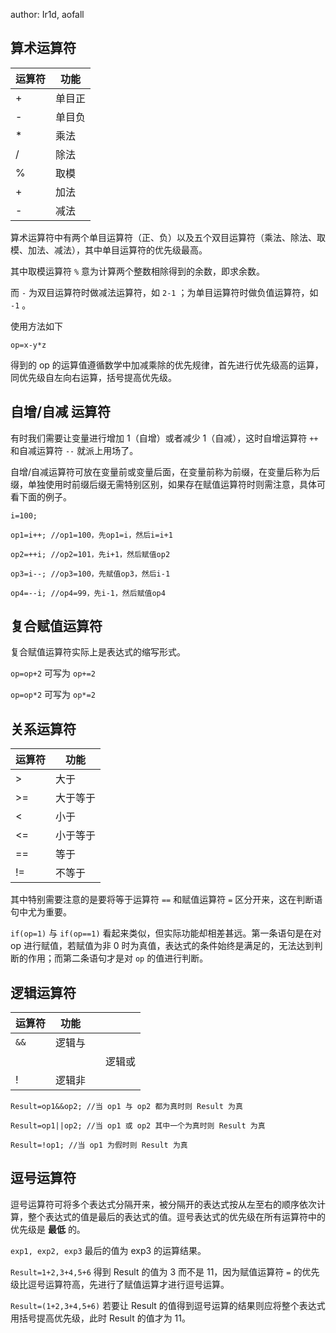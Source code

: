 author: Ir1d, aofall

## 算术运算符

| 运算符 | 功能  |
| --- | --- |
| +   | 单目正 |
| -   | 单目负 |
| \*  | 乘法  |
| /   | 除法  |
| %   | 取模  |
| +   | 加法  |
| -   | 减法  |

算术运算符中有两个单目运算符（正、负）以及五个双目运算符（乘法、除法、取模、加法、减法），其中单目运算符的优先级最高。

其中取模运算符 `%` 意为计算两个整数相除得到的余数，即求余数。

而 `-` 为双目运算符时做减法运算符，如 `2-1` ；为单目运算符时做负值运算符，如 `-1` 。

使用方法如下

 `op=x-y*z` 

得到的 op 的运算值遵循数学中加减乘除的优先规律，首先进行优先级高的运算，同优先级自左向右运算，括号提高优先级。

## 自增/自减 运算符

有时我们需要让变量进行增加 1（自增）或者减少 1（自减），这时自增运算符 `++` 和自减运算符 `--` 就派上用场了。

自增/自减运算符可放在变量前或变量后面，在变量前称为前缀，在变量后称为后缀，单独使用时前缀后缀无需特别区别，如果存在赋值运算符时则需注意，具体可看下面的例子。

```text
i=100;

op1=i++; //op1=100，先op1=i，然后i=i+1

op2=++i; //op2=101，先i+1，然后赋值op2

op3=i--; //op3=100，先赋值op3，然后i-1

op4=--i; //op4=99，先i-1，然后赋值op4
```

## 复合赋值运算符

复合赋值运算符实际上是表达式的缩写形式。

 `op=op+2` 可写为 `op+=2` 

 `op=op*2` 可写为 `op*=2` 

## 关系运算符

| 运算符   | 功能   |
| ----- | ---- |
| >     | 大于   |
| >=    | 大于等于 |
| &lt;  | 小于   |
| &lt;= | 小于等于 |
| ==    | 等于   |
| !=    | 不等于  |

其中特别需要注意的是要将等于运算符 `==` 和赋值运算符 `=` 区分开来，这在判断语句中尤为重要。

 `if(op=1)` 与 `if(op==1)` 看起来类似，但实际功能却相差甚远。第一条语句是在对 op 进行赋值，若赋值为非 0 时为真值，表达式的条件始终是满足的，无法达到判断的作用；而第二条语句才是对 `op` 的值进行判断。

## 逻辑运算符

| 运算符    | 功能  |     |     |
| ------ | --- | --- | --- |
|  `&&`  | 逻辑与 |     |     |
|        |     |     | 逻辑或 |
| !      | 逻辑非 |     |     |

```text
Result=op1&&op2; //当 op1 与 op2 都为真时则 Result 为真

Result=op1||op2; //当 op1 或 op2 其中一个为真时则 Result 为真

Result=!op1; //当 op1 为假时则 Result 为真
```

## 逗号运算符

逗号运算符可将多个表达式分隔开来，被分隔开的表达式按从左至右的顺序依次计算，整个表达式的值是最后的表达式的值。逗号表达式的优先级在所有运算符中的优先级是 **最低** 的。

 `exp1, exp2, exp3` 最后的值为 exp3 的运算结果。

 `Result=1+2,3+4,5+6` 得到 Result 的值为 3 而不是 11，因为赋值运算符 `=` 的优先级比逗号运算符高，先进行了赋值运算才进行逗号运算。

 `Result=(1+2,3+4,5+6)` 若要让 Result 的值得到逗号运算的结果则应将整个表达式用括号提高优先级，此时 Result 的值才为 11。
